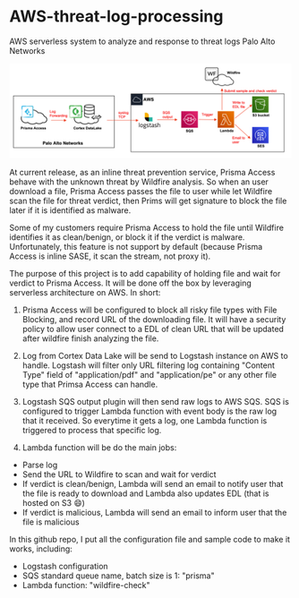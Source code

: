 # AWS-threat-log-processing
AWS serverless system to analyze and response to threat logs  Palo Alto Networks


<img src="https://github.com/hiep4hiep/AWS-threat-log-processing/blob/master/topo.png?raw=true">

At current release, as an inline threat prevention service, Prisma Access behave with the unknown threat by Wildfire analysis. So when  an user download a file, Prisma Access passes the file to user while let Wildfire scan the file for threat verdict, then Prims will get signature to block the file later if it is identified as malware.

Some of my customers require Prisma Access to hold the file until Wildfire identifies it as clean/benign, or block it if the verdict is malware. Unfortunately, this feature is not support by default (because Prisma Access is inline SASE, it scan the stream, not proxy it). 

The purpose of this project is to add capability of holding file and wait for verdict to Prisma Access. It will be done  off the box by leveraging serverless architecture on AWS. In short:

1. Prisma Access  will be configured to block all risky file types with File Blocking, and record URL of the downloading file. It will have a security policy to allow user connect to a EDL of clean URL that will be updated after wildfire finish analyzing the file.

2. Log from Cortex Data Lake will be send to Logstash instance on AWS to handle. Logstash will filter  only URL filtering log containing "Content Type" field of "application/pdf" and "application/pe" or any other file type that Primsa Access can handle.

3. Logstash SQS output plugin will then send raw logs to AWS SQS. SQS is configured to trigger Lambda function with event body is the raw log that it received. So everytime it gets a log, one Lambda function is triggered to process that specific log.

4. Lambda function will be do the main jobs:
- Parse log
- Send the URL to Wildfire  to scan and wait for verdict
- If verdict is clean/benign, Lambda will send an email to notify user that the file is ready to download and Lambda also updates EDL (that is hosted on S3 😄)
- If verdict is malicious, Lambda will send an email to inform user that the file is malicious


In this github repo, I put all the configuration file and sample code to make it works, including:
- Logstash configuration
- SQS standard queue name, batch size is 1: "prisma"
- Lambda function: "wildfire-check"
